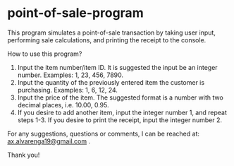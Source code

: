 # point-of-sale-program

This program simulates a point-of-sale transaction by taking user input, performing sale calculations, and printing the receipt to the console.

How to use this program?
  1. Input the item number/item ID. It is suggested the input be an integer number. Examples: 1, 23, 456, 7890.
  2. Input the quantity of the previously entered item the customer is purchasing. Examples: 1, 6, 12, 24.
  3. Input the price of the item. The suggested format is a number with two decimal places, i.e. 10.00, 0.95.
  4. If you desire to add another item, input the integer number 1, and repeat steps 1-3. If you desire to print the receipt, input the integer number 2.

For any suggestions, questions or comments, I can be reached at: ax.alvarenga19@gmail.com .

Thank you!
